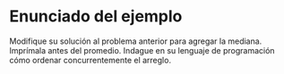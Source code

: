 # Enunciado del ejemplo 

Modifique su solución al problema anterior para agregar la mediana. Imprímala antes del promedio. Indague en su lenguaje de programación cómo ordenar concurrentemente el arreglo.

